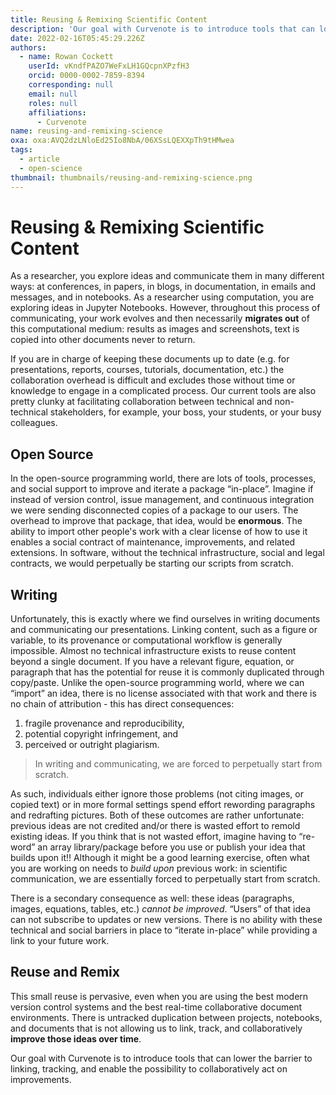 ```yaml
---
title: Reusing & Remixing Scientific Content
description: 'Our goal with Curvenote is to introduce tools that can lower the barrier to linking, tracking, and enable the possibility to collaboratively act on improvements.'
date: 2022-02-16T05:45:29.226Z
authors:
  - name: Rowan Cockett
    userId: vKndfPAZO7WeFxLH1GQcpnXPzfH3
    orcid: 0000-0002-7859-8394
    corresponding: null
    email: null
    roles: null
    affiliations:
      - Curvenote
name: reusing-and-remixing-science
oxa: oxa:AVQ2dzLNloEd25Io8NbA/06XSsLQEXXpTh9tHMwea
tags:
  - article
  - open-science
thumbnail: thumbnails/reusing-and-remixing-science.png
---
```


# Reusing & Remixing Scientific Content

As a researcher, you explore ideas and communicate them in many different ways: at conferences, in papers, in blogs, in documentation, in emails and messages, and in notebooks. As a researcher using computation, you are exploring ideas in Jupyter Notebooks. However, throughout this process of communicating, your work evolves and then necessarily **migrates out** of this computational medium: results as images and screenshots, text is copied into other documents never to return.

If you are in charge of keeping these documents up to date (e.g. for presentations, reports, courses, tutorials, documentation, etc.) the collaboration overhead is difficult and excludes those without time or knowledge to engage in a complicated process. Our current tools are also pretty clunky at facilitating collaboration between technical and non-technical stakeholders, for example, your boss, your students, or your busy colleagues.

## Open Source

In the open-source programming world, there are lots of tools, processes, and social support to improve and iterate a package “in-place”. Imagine if instead of version control, issue management, and continuous integration we were sending disconnected copies of a package to our users. The overhead to improve that package, that idea, would be **enormous**. The ability to import other people's work with a clear license of how to use it enables a social contract of maintenance, improvements, and related extensions. In software, without the technical infrastructure, social and legal contracts, we would perpetually be starting our scripts from scratch.

## Writing

Unfortunately, this is exactly where we find ourselves in writing documents and communicating our presentations. Linking content, such as a figure or variable, to its provenance or computational workflow is generally impossible. Almost no technical infrastructure exists to reuse content beyond a single document. If you have a relevant figure, equation, or paragraph that has the potential for reuse it is commonly duplicated through copy/paste. Unlike the open-source programming world, where we can “import” an idea, there is no license associated with that work and there is no chain of attribution - this has direct consequences:

1. fragile provenance and reproducibility,
2. potential copyright infringement, and
3. perceived or outright plagiarism.

> In writing and communicating, we are forced to perpetually start from scratch.

As such, individuals either ignore those problems (not citing images, or copied text) or in more formal settings spend effort rewording paragraphs and redrafting pictures. Both of these outcomes are rather unfortunate: previous ideas are not credited and/or there is wasted effort to remold existing ideas. If you think that is not wasted effort, imagine having to “re-word” an array library/package before you use or publish your idea that builds upon it!! Although it might be a good learning exercise, often what you are working on needs to _build upon_ previous work: in scientific communication, we are essentially forced to perpetually start from scratch.

There is a secondary consequence as well: these ideas (paragraphs, images, equations, tables, etc.) _cannot be improved_. “Users” of that idea can not subscribe to updates or new versions. There is no ability with these technical and social barriers in place to “iterate in-place” while providing a link to your future work.

## Reuse and Remix

This small reuse is pervasive, even when you are using the best modern version control systems and the best real-time collaborative document environments. There is untracked duplication between projects, notebooks, and documents that is not allowing us to link, track, and collaboratively **improve those ideas over time**.

Our goal with Curvenote is to introduce tools that can lower the barrier to linking, tracking, and enable the possibility to collaboratively act on improvements.
